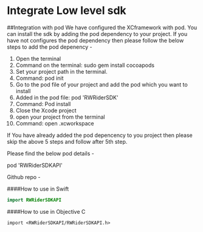 # Integrate Low level sdk

##Integration with pod
We have configured the XCframework with pod. You can install the sdk by adding the pod dependency to your project. 
If you have not configures the pod dependency then please follow the below steps to add the pod depenency - 

1. Open the terminal
2. Command on the terminal: sudo gem install cocoapods
3. Set your project path in the terminal.
4. Command: pod init
5. Go to the pod file of your project and add the pod which you want to install
6. Added in the pod file: pod 'RWRiderSDK'
7. Command: Pod install
8. Close the Xcode project
9. open your project from the terminal
10. Command: open <projectName>.xcworkspace


If You have already added the pod depencency to you project then please skip the above 5 steps and follow after 5th step.

Please find the below pod details - 

pod 'RWRiderSDKAPI'

Github repo - 

####How to use in Swift

```swift
import RWRiderSDKAPI
```
####How to use in Objective C
```objc
import <RWRiderSDKAPI/RWRiderSDKAPI.h>
```

